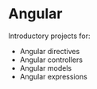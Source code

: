 # Angular

Introductory projects for: 
- Angular directives
- Angular controllers
- Angular models
- Angular expressions